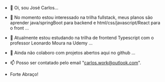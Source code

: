 - 👋 Oi, sou José Carlos...
- 👀 No momento estou interessado na trilha fullstack, meus planos são aprender java/springBoot para backend e html/css/javascript/React para o front  ...
- 🌱 Atualmente estou estudando na trilha de frontend Typescript com o professor Leonardo Moura na Udemy ...
- 💞️ Ainda não colaboro com projetos abertos aqui no github ...
- 📫 Posso ser contatado pelo email "carlos.work@outlook.com".

- Forte Abraço!

<!---
carlos-ist/carlos-ist is a ✨ special ✨ repository because its `README.md` (this file) appears on your GitHub profile.
You can click the Preview link to take a look at your changes.
--->
